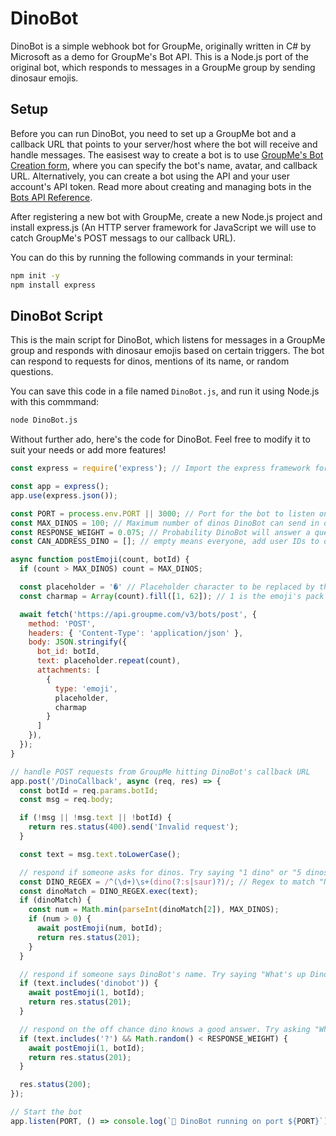# DinoBot

DinoBot is a simple webhook bot for GroupMe, originally written in C# by Microsoft as a demo for GroupMe's Bot API. This is a Node.js port of the original bot, which responds to messages in a GroupMe group by sending dinosaur emojis.

## Setup

Before you can run DinoBot, you need to set up a GroupMe bot and a callback URL that points to your server/host where the bot will receive and handle messages. The easisest way to create a bot is to use [GroupMe's Bot Creation form](https://dev.groupme.com/bots/new), where you can specify the bot's name, avatar, and callback URL. Alternatively, you can create a bot using the API and your user account's API token. Read more about creating and managing bots in the [Bots API Reference]().

After registering a new bot with GroupMe, create a new Node.js project and install express.js (An HTTP server framework for JavaScript we will use to catch GroupMe's POST messags to our callback URL).

You can do this by running the following commands in your terminal:

```bash
npm init -y
npm install express
```

## DinoBot Script

This is the main script for DinoBot, which listens for messages in a GroupMe group and responds with dinosaur emojis based on certain triggers. The bot can respond to requests for dinos, mentions of its name, or random questions.

You can save this code in a file named `DinoBot.js`, and run it using Node.js with this commmand:

```bash
node DinoBot.js
```

Without further ado, here's the code for DinoBot. Feel free to modify it to suit your needs or add more features!

```js linenums="1" title="DinoBot.js"
const express = require('express'); // Import the express framework for handling HTTP requests

const app = express();
app.use(express.json());

const PORT = process.env.PORT || 3000; // Port for the bot to listen on
const MAX_DINOS = 100; // Maximum number of dinos DinoBot can send in one go
const RESPONSE_WEIGHT = 0.075; // Probability DinoBot will answer a question
const CAN_ADDRESS_DINO = []; // empty means everyone, add user IDs to only allow specific users to address the bot

async function postEmoji(count, botId) {
  if (count > MAX_DINOS) count = MAX_DINOS;

  const placeholder = '�' // Placeholder character to be replaced by the emoji
  const charmap = Array(count).fill([1, 62]); // 1 is the emoji's pack ID, 62 is the pack index for the dinosaur emoji

  await fetch('https://api.groupme.com/v3/bots/post', {
    method: 'POST',
    headers: { 'Content-Type': 'application/json' },
    body: JSON.stringify({
      bot_id: botId,
      text: placeholder.repeat(count),
      attachments: [
        {
          type: 'emoji',
          placeholder,
          charmap
        }
      ]
    }),
  });
}

// handle POST requests from GroupMe hitting DinoBot's callback URL
app.post('/DinoCallback', async (req, res) => {
  const botId = req.params.botId;
  const msg = req.body;

  if (!msg || !msg.text || !botId) {
    return res.status(400).send('Invalid request');
  }

  const text = msg.text.toLowerCase();

  // respond if someone asks for dinos. Try saying "1 dino" or "5 dinosaurs"
  const DINO_REGEX = /^(\d+)\s+(dino(?:s|saur)?)/; // Regex to match "N dino(s)" or "N dinosaur(s)"
  const dinoMatch = DINO_REGEX.exec(text);
  if (dinoMatch) {
    const num = Math.min(parseInt(dinoMatch[2]), MAX_DINOS);
    if (num > 0) {
      await postEmoji(num, botId);
      return res.status(201);
    }
  }

  // respond if someone says DinoBot's name. Try saying "What's up DinoBot?"
  if (text.includes('dinobot')) {
    await postEmoji(1, botId);
    return res.status(201);
  }

  // respond on the off chance dino knows a good answer. Try asking "What is the meaning of life?" or "How do I make a sandwich?"
  if (text.includes('?') && Math.random() < RESPONSE_WEIGHT) {
    await postEmoji(1, botId);
    return res.status(201);
  }

  res.status(200);
});

// Start the bot
app.listen(PORT, () => console.log(`🦕 DinoBot running on port ${PORT}`));
```